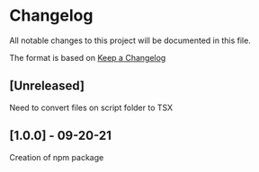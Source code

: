 # Changelog

All notable changes to this project will be documented in this file.

The format is based on [Keep a Changelog](https://keepachangelog.com/en/1.0.0/)

## [Unreleased]

Need to convert files on script folder to TSX

## [1.0.0] - 09-20-21

Creation of npm package
